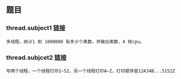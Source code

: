 ## 题目
### thread.subject1 [**链接**](subject1)
    多线程，统计1 到 1000000 有多少个素数，并输出素数，4 核cpu。
    
### thread.subjcet2 [**链接**](subject2)
    写两个线程，一个线程打印1~52，另一个线程打印A~Z，打印顺序是12A34B...5152Z

